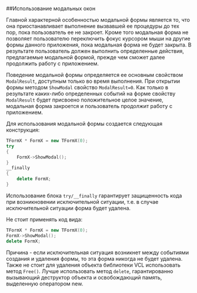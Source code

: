 ##Использование модальных окон

Главной характерной особенностью модальной формы является то, что она приостанавливает выполнение вызвавшей ее процедуры до тех пор, пока пользователь ее не закроет. Кроме того модальная форма не позволяет пользователю переключить фокус курсором мыши на другие формы данного приложения, пока модальная форма не будет закрыта. В результате пользователь должен выполнить определенные действия, предлагаемые модальной формой, прежде чем сможет далее продолжить работу с приложением.

Поведение модальной формы определяется ее основным свойством `ModalResult`, доступным только во время выполнения. При открытии формы методом `ShowModal` свойство `ModalResult=0`. Как только в результате каких-либо определенных событий на форме свойству `ModalResult` будет присвоено положительное целое значение, модальная форма закроется и пользователь продолжит работу с приложением. 

Для использования модальной формы создается следующая конструкция:
```cpp
TFormX * FormX = new TFormX(0);
try
{
	FormX->ShowModal();
}
__finally
{
	delete FormX;
}
```
Использование блока `try/__finally` гарантирует защищенность кода при возникновении исключительной ситуации, т.е. в случае исключительной ситуации форма будет удалена.

Не стоит применять код вида:
```cpp
TFormX * FormX = new TFormX(0);
FormX->ShowModal();
delete FormX;
```
Причина - если исключительная ситуация возникнет между событиями создания и удаления формы, то эта форма никогда не будет удалена. Также не стоит для удаления объекта библиотеки VCL использовать метод `Free()`. Лучше использовать метод `delete`, гарантированно вызывающий деструктор объекта и освобождающий память, выделенную оператором new.